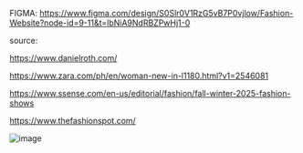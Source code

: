 FIGMA: https://www.figma.com/design/S0Slr0V1RzG5vB7P0vjlow/Fashion-Website?node-id=9-11&t=lbNiA9NdRBZPwHj1-0


source:

https://www.danielroth.com/

https://www.zara.com/ph/en/woman-new-in-l1180.html?v1=2546081

https://www.ssense.com/en-us/editorial/fashion/fall-winter-2025-fashion-shows

https://www.thefashionspot.com/

![image](https://github.com/user-attachments/assets/07697aac-4ea7-4c61-b3af-f42818410bb2)


